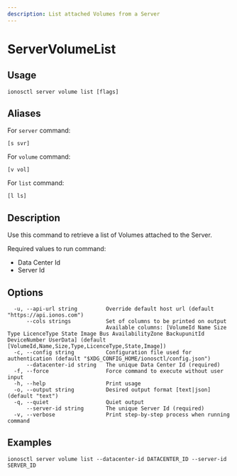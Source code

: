 ```yaml
---
description: List attached Volumes from a Server
---
```


# ServerVolumeList

## Usage

```text
ionosctl server volume list [flags]
```

## Aliases

For `server` command:

```text
[s svr]
```

For `volume` command:

```text
[v vol]
```

For `list` command:

```text
[l ls]
```

## Description

Use this command to retrieve a list of Volumes attached to the Server.

Required values to run command:

* Data Center Id
* Server Id

## Options

```text
  -u, --api-url string         Override default host url (default "https://api.ionos.com")
      --cols strings           Set of columns to be printed on output 
                               Available columns: [VolumeId Name Size Type LicenceType State Image Bus AvailabilityZone BackupunitId DeviceNumber UserData] (default [VolumeId,Name,Size,Type,LicenceType,State,Image])
  -c, --config string          Configuration file used for authentication (default "$XDG_CONFIG_HOME/ionosctl/config.json")
      --datacenter-id string   The unique Data Center Id (required)
  -f, --force                  Force command to execute without user input
  -h, --help                   Print usage
  -o, --output string          Desired output format [text|json] (default "text")
  -q, --quiet                  Quiet output
      --server-id string       The unique Server Id (required)
  -v, --verbose                Print step-by-step process when running command
```

## Examples

```text
ionosctl server volume list --datacenter-id DATACENTER_ID --server-id SERVER_ID
```

